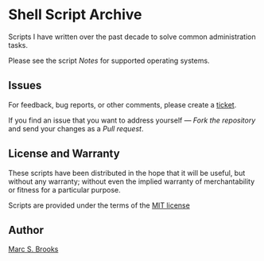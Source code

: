 # Shell Script Archive

Scripts I have written over the past decade to solve common administration tasks.

Please see the script _Notes_ for supported operating systems.

## Issues

For feedback, bug reports, or other comments, please create a [ticket](https://github.com/nuxy/shell-script-archive/issues).

If you find an issue that you want to address yourself — _Fork the repository_ and send your changes as a _Pull request_.

## License and Warranty

These scripts have been distributed in the hope that it will be useful, but without any warranty; without even the implied warranty of merchantability or fitness for a particular purpose.

Scripts are provided under the terms of the [MIT license](http://www.opensource.org/licenses/mit-license.php)

## Author

[Marc S. Brooks](https://github.com/nuxy)

